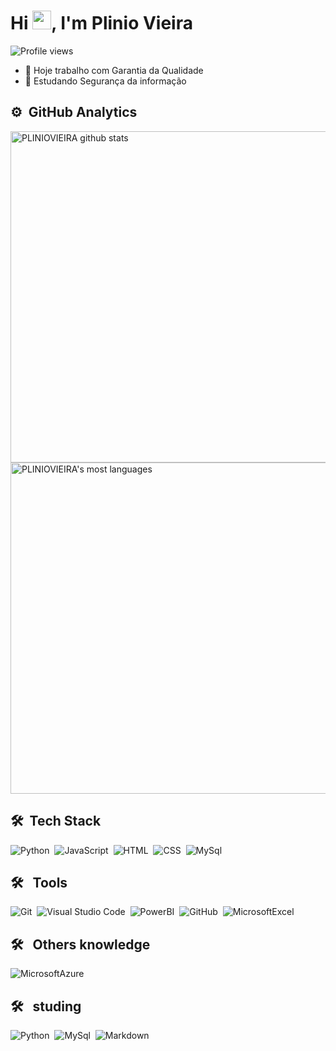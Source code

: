 <h1 align="left">Hi <img src="https://raw.githubusercontent.com/PLINIOVIEIRA/PLINIOVIEIRA/master/hi.gif" height="30px">, I'm Plinio Vieira</h1>
<p align="left"> <img src="https://komarev.com/ghpvc/?username=PLINIOVIEIRA&color=yellow" alt="Profile views" /> </p>

- 🔭 Hoje trabalho com Garantia da Qualidade
- 🌱 Estudando Segurança da informação

## ⚙️ &nbsp;GitHub Analytics

<p align="left">
<img width="530em" src="https://github-readme-stats.vercel.app/api?username=PLINIOVIEIRA&show_icons=true&count_private=true&show_border=true&title_color=00bfbf&icon_color=00bfbf&text_color=c9d1d9&bg_color=0d1117" alt="PLINIOVIEIRA github stats" />
<img width="530em" src="https://github-readme-stats.vercel.app/api/top-langs/?username=PLINIOVIEIRA&layout=compact&show_border=true&title_color=00bfbf&text_color=00bfbf&bg_color=0d1117"alt="PLINIOVIEIRA's most languages"/>
</p>

  
## 🛠 &nbsp;Tech Stack

![Python](https://img.shields.io/badge/-Python-05122A?style=flat&logo=Python)&nbsp;
![JavaScript](https://img.shields.io/badge/-JavaScript-05122A?style=flat&logo=javascript)&nbsp;
![HTML](https://img.shields.io/badge/-HTML-05122A?style=flat&logo=HTML5)&nbsp;
![CSS](https://img.shields.io/badge/-CSS-05122A?style=flat&logo=CSS3&logoColor=1572B6)&nbsp;
![MySql](https://img.shields.io/badge/-MySql-05122A?style=flat&logo=MySql)&nbsp;



## 🛠 &nbsp; Tools
![Git](https://img.shields.io/badge/-Git-05122A?style=flat&logo=git)&nbsp;
![Visual Studio Code](https://img.shields.io/badge/-Visual%20Studio%20Code-05122A?style=flat&logo=visual-studio-code&logoColor=007ACC)&nbsp;
![PowerBI](https://img.shields.io/badge/-PowerBI-05122A?style=flat&logo=PowerBI)&nbsp;
![GitHub](https://img.shields.io/badge/-GitHub-05122A?style=flat&logo=github)&nbsp;
![MicrosoftExcel](https://img.shields.io/badge/-MicrosoftExcel-05122A?style=flat&logo=MicrosoftExcel)&nbsp;

## 🛠 &nbsp; Others knowledge

![MicrosoftAzure](https://img.shields.io/badge/-MicrosoftAzure-05122A?style=flat&logo=MicrosoftAzure)&nbsp;

  
## 🛠 &nbsp; studing
![Python](https://img.shields.io/badge/-Python-05122A?style=flat&logo=Python)&nbsp;
![MySql](https://img.shields.io/badge/-MySql-05122A?style=flat&logo=MySql)&nbsp;
![Markdown](https://img.shields.io/badge/-Markdown-05122A?style=flat&logo=markdown)&nbsp;


